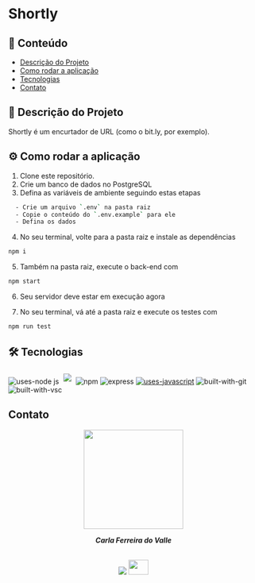 # Shortly

## 📑 Conteúdo

-   [Descrição do Projeto](#-descricao-projeto)
-   [Como rodar a aplicação](#%EF%B8%8F-how-to-run)
-   [Tecnologias](#%EF%B8%8F-build-with)
-   [Contato](#-contato)

## 📌 Descrição do Projeto
<p align="justify">Shortly é um encurtador de URL (como o bit.ly, por exemplo). </p>

## ⚙️ Como rodar a aplicação

1. Clone este repositório.
2. Crie um banco de dados no PostgreSQL
3. Defina as variáveis de ambiente seguindo estas etapas
```bash
  - Crie um arquivo `.env` na pasta raiz
  - Copie o conteúdo do `.env.example` para ele
  - Defina os dados
```
4. No seu terminal, volte para a pasta raiz e instale as dependências
```bash
npm i
```
5. Também na pasta raiz, execute o back-end com
```bash
npm start
```
6. Seu servidor deve estar em execução agora

7.  No seu terminal, vá até a pasta raiz e execute os testes com
```bash
npm run test
```

## 🛠️ Tecnologias

![uses-node js](https://img.shields.io/badge/Node.js-43853D?style=for-the-badge&logo=node.js&logoColor=white)
 <img style='margin: 5px;' src='https://img.shields.io/badge/PostgreSQL-316192?style=for-the-badge&logo=postgresql&logoColor=white'>
![npm](https://img.shields.io/badge/npm-D12228?style=for-the-badge&logo=npm)
![express](https://img.shields.io/badge/Express-000000?style=for-the-badge&logo=express&logoColor=white)
[![uses-javascript](https://img.shields.io/badge/JavaScript-F7DF1E?style=for-the-badge&logo=javascript&logoColor=black)](https://www.javascript.com)
![built-with-git](https://img.shields.io/badge/Git-E34F26?style=for-the-badge&logo=git&logoColor=white)
![built-with-vsc](https://img.shields.io/badge/VISUAL%20STUDIO%20CODE-blue?style=for-the-badge&logo=visualstudiocode)

## Contato

<div align="center">
<img width= 200px src="https://avatars.githubusercontent.com/u/69774119?s=400&u=3e044818379a4a34965fed74a6df201694c5ec5f&v=4" alt=""/>
  <p> <i><b>Carla Ferreira do Valle</i></b> </p>

<br /> <a href = "mailto:carlafdovalle@gmail.com"><img src="https://img.shields.io/badge/-Gmail-%23333?style=for-the-badge&logo=gmail&logoColor=white" target="_blank"></a>
  <a href="https://www.linkedin.com/in/carlafvalle/" target="_blank"><img height="30" width="40" src="https://cdn.jsdelivr.net/gh/devicons/devicon/icons/linkedin/linkedin-original.svg" target="_blank"></a> 
 
</div>
